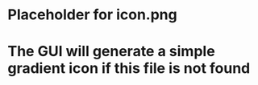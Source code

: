 # Placeholder for icon.png

# The GUI will generate a simple gradient icon if this file is not found
